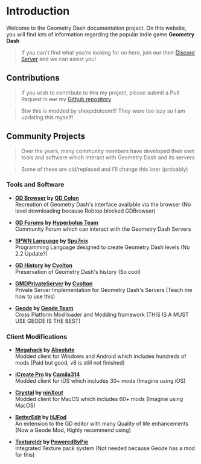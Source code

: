# Introduction

Welcome to the Geometry Dash documentation project. On this website, you will find lots of information regarding the popular indie game **Geometry Dash**

> If you can't find what you're looking for on here, join ~~our~~ their [Discord Server](https://discord.gg/gd-programming-646101505417674758) and we can assist you!

## Contributions

> If you wish to contribute to ~~this~~ my project, please submit a Pull Request in ~~our~~ my [Github repository](https://github.com/sheepdotcom/gddocs)

> Btw this is modded by sheepdotcom!!! They were too lazy so I am updating this myself!


## Community Projects

> Over the years, many community members have developed their own tools and software which interact with Geometry Dash and its servers

> Some of these are old/replaced and I'll change this later (probably)

### Tools and Software

- **[GD Browser](https://gdbrowser.com/) by [GD Colon](https://github.com/GDColon)**  
Recreation of Geometry Dash's interface available via the browser (No level downloading because Robtop blocked GDBrowser)

- **[GD Forums](https://gdforums.com/) by [Hyperbolus Team](https://github.com/hyperbolus)**  
Community Forum which can interact with the Geometry Dash Servers

- **[SPWN Language](https://github.com/Spu7Nix/SPWN-language) by [Spu7nix](https://github.com/Spu7Nix)**  
Programming Language designed to create Geometry Dash levels (No 2.2 Update?)

- **[GD History](https://history.geometrydash.eu/) by [Cvolton](https://github.com/Cvolton)**  
Preservation of Geometry Dash's history (So cool)

- **[GMDPrivateServer](https://github.com/Cvolton/GMDprivateServer) by [Cvolton](https://github.com/Cvolton)**  
Private Server Implementation for Geometry Dash's Servers (Teach me how to use this)

- **[Geode](https://geode-sdk.org/) by [Geode Team](https://github.com/geode-sdk)**  
Cross Platform Mod loader and Modding framework (THIS IS A MUST USE GEODE IS THE BEST)

### Client Modifications

- **[Megahack](https://absolllute.com/store/view_mega_hack_pro) by [Absolute](https://github.com/absoIute)**  
Modded client for Windows and Android which includes hundreds of mods (Paid but good, v8 is still not finished)

- **[iCreate Pro](https://geticreate.pro/) by [Camila314](https://github.com/camila314)**  
Modded client for iOS which includes 30+ mods (Imagine using iOS)

- **[Crystal](https://github.com/ninXout/Crystal-Client/tree/main) by [ninXout](https://github.com/ninXout)**  
Modded client for MacOS which includes 60+ mods (Imagine using MacOS)

- **[BetterEdit](https://github.com/HJfod/BetterEdit) by [HJFod](https://github.com/HJfod/)**  
An extension to the GD editor with many Quality of life enhancements (Now a Geode Mod, Highly recommend using)

- **[Textureldr](https://github.com/poweredbypie/textureldr) by [PoweredByPie](https://github.com/PoweredByPie/)**  
Integrated Texture pack system (Not needed because Geode has a mod for this)